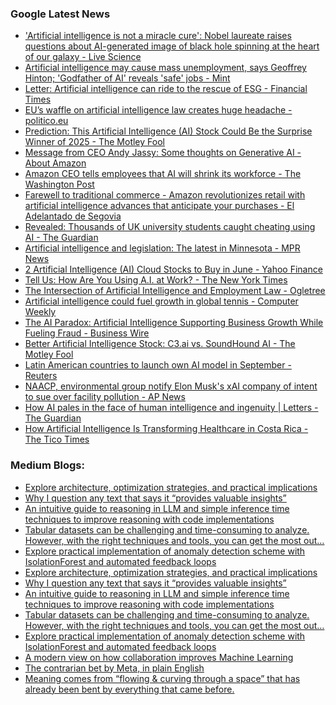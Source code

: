 ### Google Latest News
<!-- GOOGLE-NEWS-CONTENT:START -->

- ['Artificial intelligence is not a miracle cure': Nobel laureate raises questions about AI-generated image of black hole spinning at the heart of our galaxy - Live Science](https://news.google.com/rss/articles/CBMipAJBVV95cUxPYXVrRzFOcWRYOHp0MVV0X1lUNUlfZDBEOUphNnRDeFZKQy1uVkVXMHlCUW0zZnlWZURRQ2cybU5ZcEtnU2wzTXlXcWYtR1RvY0p6RVZXVDFSdzdJdGdueGJ2SVBwSzA0M1l5a1ZVY002N0JiZEZEMGVFWTBDcUpQcXIzSlRvaWVPNUNYYmpHbVp3QzE5a3dLOGttMXREMzZHQ0NfVnptU3Y5bThTVGZaSDJmcXZCak9EZlp1Z2w5dDluZW81SFlTb1RITC1JdUFOWDV2OXJnMVNpUnJMQ0haY3JGVnVESURKdi16Vldwai1RQ0ZtMWpRRm1VQVBWT3oxajVab3VrdXk4c1F1dVJZREpzTi0yYmRlX1B0M2d2bENnVUFP?oc=5)
- [Artificial intelligence may cause mass unemployment, says Geoffrey Hinton; 'Godfather of AI' reveals 'safe' jobs - Mint](https://news.google.com/rss/articles/CBMi7AFBVV95cUxNWnpIcFVYRFktWmphWVl0ZExWd2g4T1JLbHdYRkdXQ1hGWm43T1NLOE9NV0NIWXZfZ1p6YWtMN056XzJrWGJGMEYxdE9YYmwteUxaRGpQNHRfWHpVLWM0WE1WelZMZnNldHg4eVMwNms4by1leElVQkUxRGV1M2ZGT2xFUDRvdDFDUEN0bmdacWFiaFJqMk1OR2JaU3BKN2F2WUhxdUZRamhwX0R5WVUyRllyd19iQnRGSUtDZVlxQm1RS0UxNFNwa3ZnUnNkNHRES0Y4SW1mQ1J6WURQUnVqYlpTS050bmJSaHJvdw?oc=5)
- [Letter: Artificial intelligence can ride to the rescue of ESG - Financial Times](https://news.google.com/rss/articles/CBMicEFVX3lxTFBZeGJjcTJDN2drWUJLM19RdmdsaXZRWDVlZnBuZDZoZUt5c2taOGNCYl9EMmRKUjhTQjVlcUFGUnpLRURlR3ZlcWl6YzU1b0pUbDRXdHcwR0ZlQ2ZNcjlkMUVhZTFPelpiaEs5M0dXVGY?oc=5)
- [EU’s waffle on artificial intelligence law creates huge headache - politico.eu](https://news.google.com/rss/articles/CBMiiAFBVV95cUxOMXl4bmdsM3AtNzBfVk1EMzU1NDBvWFp0a19fUHpiZXN6dTdzSDl3Mzc4VGJzY1J6cWJESkR3OW1FaDJGUk1wSWhONGZyaXBkM2dIdFpBQXAwamxGRG03a21hYUJvenlYNkJ4NEhuaGFpbXBFZ2gxTF9PdkZlTU1LaUZmQTFYS01q?oc=5)
- [Prediction: This Artificial Intelligence (AI) Stock Could Be the Surprise Winner of 2025 - The Motley Fool](https://news.google.com/rss/articles/CBMilAFBVV95cUxNVkJBRmNzcGtmX0hqUmtpNXZkakJ0NnZLbi0zWk0wZ1hFaXJBR2ZzV1hrbU5scnpfS3JsRFg5MVhiRmFZWTlCQXA1RWw5all4eHBqVndLQ2kzSXBRc0dUQzNrdWRRUVFtR2ZVUkZiWERmakVBdDB4QlU5ek8wcHRlZFhjQlFDcGxtSVR2OTBTTnBPNk9u?oc=5)
- [Message from CEO Andy Jassy: Some thoughts on Generative AI - About Amazon](https://news.google.com/rss/articles/CBMijAFBVV95cUxNZnhLczdScEdqZUpwdU1IOVY2NVpNU1pKdHVqbmNrelR6S1hZMEtMQVVQWVBhelFJVGNCT1lBVXBCaE92S1M3amRwYWhLWHZUX3JVR05HMFZ5azhJcENWSnNES0drN1BXLWRXMm9fUW5KYXREQ2h3REhpdFJ5UWlsWGlqakVicE1aX1o5aw?oc=5)
- [Amazon CEO tells employees that AI will shrink its workforce - The Washington Post](https://news.google.com/rss/articles/CBMikgFBVV95cUxQLUkycVY1MVAxa2pyQVZPMVRGMUs2T3VyV2xBV2FvYy1FSm1WRjdlY2w1M08xVG9GNk5TaF9ZTWt2eUFlWGp5ZXN3bUlqTmhvNVVPVElZUS15ZXZDZGxOWS16QWZIbnJRdnZMQ2FnOUF3bV9IangyMEFyQXBWSFFGZ2lOTl9qM1VvY0l2S0dBM29tUQ?oc=5)
- [Farewell to traditional commerce - Amazon revolutionizes retail with artificial intelligence advances that anticipate your purchases - El Adelantado de Segovia](https://news.google.com/rss/articles/CBMiekFVX3lxTE54RUpGLWlkaW5oYzBEX1RrdTBGMUNBLWNNaW5KeS1mVjJ1TUVRNUI5TWphek1lYXFidzZsRWZYNGZxWjdkSG84WUFPbVFPS3pNUWtoMVpjQlRjRXNteGY4NnBSdEtZNDltMFN6Q3haVjZfVWRPaER0VDln?oc=5)
- [Revealed: Thousands of UK university students caught cheating using AI - The Guardian](https://news.google.com/rss/articles/CBMi2AFBVV95cUxQOVpZaFZRUUgyZktaWXlUVTNpNVgyU3V4Wm53cVFlT243cXBaaUtEQThZM0hjc3kzQmJTM0ZsTTZYcU5jcHBQN3hJQmtTbGRTZTdjUGFwdTByZzJhcXQzLUlhQ2J4NW1hRDN3b01hZlNCUXJkbFhwSjBGTUZqdnVaaExuSDFtbDBZLTNwd2owMmROcHlyaW9ndUJyXzY2cVZVMnpZU21EQlY1MmJiQmZsQUo4TGxJanFjOGNuQkxBWDFjWVJzQkVQUS12RHZRS196MFBzZXJXT18?oc=5)
- [Artificial intelligence and legislation: The latest in Minnesota - MPR News](https://news.google.com/rss/articles/CBMiigFBVV95cUxQbVdvSGRCWG1WdXlPZ28tT096a01Ra3VRbjBNUEJJbzJZOTA0Z1A4amdDZE5feGhTQ3lCbWZHUUVONlB5OXkwNkxLRHhwQzljOVpRZGIwUWN0UVNRLVlSYUoyNXlQWTk1UGRLZjRuaWFEeDhLcXpqS1NPT3V4LVhrRGtNZVdzZW14VEE?oc=5)
- [2 Artificial Intelligence (AI) Cloud Stocks to Buy in June - Yahoo Finance](https://news.google.com/rss/articles/CBMihwFBVV95cUxOWTNmcDhJS3N3OUUwLTFoS0ZBWmdUUHpoRFBIRXFRdTMyRGFtQnFNZkRjdnRua3Y0R3JhN0hIb2JnNUFJNUNfZmo0a19ORlJTcHBVQk0tajRRajFJRlVidjN5TzZpakZTRW00YUtBbmF4Y3hMU0RFWkhCV2w4OXRQTWpBWlYybGs?oc=5)
- [Tell Us: How Are You Using A.I. at Work? - The New York Times](https://news.google.com/rss/articles/CBMiiwFBVV95cUxPd2hGTEtMTW5GR0d1bzJDV3RvTks3MUlnYnEyeDJhQ2xzbkQ2SVZIczl1by02VjZwTFJBOTk4RG1fWG44YjNaQnpMOU9vTWg1V19jcWYxZV85WHpCeTVHTjQ4ZGN0bzI2SGJWZE53bWpLdm0wSDlpVklKdnZTZ1BTZXd5VlM0dV94OWxv?oc=5)
- [The Intersection of Artificial Intelligence and Employment Law - Ogletree](https://news.google.com/rss/articles/CBMitAFBVV95cUxQaEVNZDBNZnM4UzVhRU5LeTRvMFdBZ2hlM3NzcnB1VWZqR0ZlUW5CNjZpQUl4MlhSdW5kbUc3am4wTWZIOXh1S1h1NERIM2czQ01zaTFkS1ljUEJJQUYyelZiN3lVNTRUWi1WSTk0dTJ2LTFRUXJqdGxwSndDVlB1V25Fa2dialdwWG9qV0NheGtJNWRzQWZ6aWZRYTlVM3ZvOVpOcmJpZm9Ja1cxLV9NZjljc1Y?oc=5)
- [Artificial intelligence could fuel growth in global tennis - Computer Weekly](https://news.google.com/rss/articles/CBMipwFBVV95cUxQVUQwcW9wU2ZVN2JZZUNuZGJMY1Q2dWttRXN1NkpwTElWSjF0MUV6cjNXRzdPMmVPMEMtVU8wOVBZeUZ3MHg0eDVJQUhGajgxdjdDanVteUVua1Z1aWVrdjlrNGFEeGxkR0tOUUc1NjRrWk42UXpEbFVTTWI5NXlvcTh6el9UOS1CRmhIMnVqcGpLRDktZzJjYUo0Q2ZNWDZqN2NKZ25CWQ?oc=5)
- [The AI Paradox: Artificial Intelligence Supporting Business Growth While Fueling Fraud - Business Wire](https://news.google.com/rss/articles/CBMi2gFBVV95cUxNTVlGa1d2SVdHb3RBMW9CVXZhWUNVeFBPSUZ6RzhKVDBBbWUwMmZZUzlwLXczcU1tTU1Tb1VqV3NmcjNwT0JOYkwxai1vSjR1ZHRxdTA1LVZUS1YydGhPdGJlQmpScHhuNXgxME1OTXN6bURMUnlONU9FNTZYT3d3Q3Zmd0ZuUGw5ekxtRm5QbkZhY1JQZWJTek5MbVh2RTRLUXoycWcwNkZpclVoNnA4OHZ5MG16UkJ3bVlvckZIMy1NNmhwSGR1QWJpYXg5M042d3k4Mlg5NnlTQQ?oc=5)
- [Better Artificial Intelligence Stock: C3.ai vs. SoundHound AI - The Motley Fool](https://news.google.com/rss/articles/CBMimAFBVV95cUxQUUtWZmwwYThCTXdpN2dGOEpWWjJUbndVdDRuaUF2V2tVNTdXa1NtMmk5dlJuZlpzVW1IZHlfUGVtWk4xTlRKQmVlT0FKSGlTU1BzNjRRUVIyT2Z1WmxzZDVCcWpNbUo2czI4Tm1jeDdsVm9ZZEMwYUtkNGszZnRnTVRBODc0bWVURV9VSG5fTEFyd0k0WVVoNQ?oc=5)
- [Latin American countries to launch own AI model in September - Reuters](https://news.google.com/rss/articles/CBMiqAFBVV95cUxPZmR1ODNuZGVJZ3lZSU1ING9SakZFeTlWRjhwbXlIYWRuSGVFN0pjaGh3czJLZUM5ZE1WSjVQWmpVS2lwM1U2bEhIVHF1bU1yNG1HZ1BJNnk2YXJuYnBtWC02RzE2dTVTXzA4b004LVE3SGw1YWdaYXN6R1lKTm1aQWJYRnVLUXRfNzZMM0RLRmR5WVpmTEJtLVAzWmtNUDlUVld4aFVHRUQ?oc=5)
- [NAACP, environmental group notify Elon Musk's xAI company of intent to sue over facility pollution - AP News](https://news.google.com/rss/articles/CBMingFBVV95cUxNMmNnYXpNcEFtS28ybkdOYkRuV1dFdVF0ZGI4NHJBaXlyT2VYTjlpNk5pS28wdy02YjhKeEhETUJNTVpnT3JCdDJtZDlpb0psWmVTTm9uMk9FQk5JTFdoTTh1dUxIbmQ1ZkNuRzY5M1FHWDBvWW1BeDFLclhhTC03XzZXLXp1ZTFqYTRoOXpZOVRHZndfT3FEbHJiaC0xUQ?oc=5)
- [How AI pales in the face of human intelligence and ingenuity | Letters - The Guardian](https://news.google.com/rss/articles/CBMisAFBVV95cUxQYTR5R3BKRk56MUUxS0NfQmdUVXlqV1o2R2JUelAzSUxlRGJVdlF2a2V1aURfUGJXel9MYS1UWUUxXzQwY1FOb0F3MjVTOXZNQUpsazl4WVY5cW9SVW5MU3MxbXBjZTRDeUF0cUZJS0tFMjdtWkV3MWFxeGh4MWwxT29RRkJheXFWUTlReF9qYmxOa0pzT28wY2ZLRzVoN0UwUjNjR0tvSGFjX3lLdC1SVw?oc=5)
- [How Artificial Intelligence Is Transforming Healthcare in Costa Rica - The Tico Times](https://news.google.com/rss/articles/CBMiowFBVV95cUxQSDlPd0pUbWlGYWp5bkNGc19TRjBhUUVYRUg2TkxxdDhvTkdvTGxMWmhvbFhTemxucWxyeUh2Ul9qT0RmYVpJX0dzLWxyOWJNWUsyX2xzOVVZeU4wUmZhaFFVMTdWTFlCVWQ4TDZYWTNSNUZDN1NrbW9TeTlmYy12OVlScnJWMGl6QUd4QWN6QjF6WG5Wa0VieUNQc0Qxc2RvUkQ4?oc=5)<!-- GOOGLE-NEWS-CONTENT:END -->

### Medium Blogs:
<!-- MEDIUM-CONTENT:START -->

- [Explore architecture, optimization strategies, and practical implications](https://medium.com/towards-artificial-intelligence/mastering-random-forest-a-deep-dive-with-gradient-boosting-comparison-2fc50427b508?source=topic_portal---recommended_stories---machine_learning---0-107--------------------9c68d49b_85a4_4ec8_8000_888c8ede5799--------------)
- [Why I question any text that says it “provides valuable insights”](https://medium.com/generative-ai/spot-ai-text-provide-valuable-insights-270a25ab97e2?source=topic_portal---recommended_stories---machine_learning---1-107--------------------9c68d49b_85a4_4ec8_8000_888c8ede5799--------------)
- [An intuitive guide to reasoning in LLM and simple inference time techniques to improve reasoning with code implementations](https://medium.com/gitconnected/understanding-how-llm-learns-to-reason-and-how-to-improve-reasoning-e0f462319f7e?source=topic_portal---recommended_stories---machine_learning---2-107--------------------9c68d49b_85a4_4ec8_8000_888c8ede5799--------------)
- [Tabular datasets can be challenging and time-consuming to analyze. However, with the right techniques and tools, you can get the most out…](https://medium.com/data-science-collective/uncover-hidden-patterns-in-your-tabular-datasets-all-you-need-is-the-right-statistics-6de38f6a8aa7?source=topic_portal---recommended_stories---machine_learning---3-107--------------------9c68d49b_85a4_4ec8_8000_888c8ede5799--------------)
- [Explore practical implementation of anomaly detection scheme with IsolationForest and automated feedback loops](https://medium.com/ai-advances/unsupervised-anomaly-detection-with-isolationforest-3b137fac57a6?source=topic_portal---recommended_stories---machine_learning---4-107--------------------9c68d49b_85a4_4ec8_8000_888c8ede5799--------------)
- [Explore architecture, optimization strategies, and practical implications](https://medium.com/towards-artificial-intelligence/mastering-random-forest-a-deep-dive-with-gradient-boosting-comparison-2fc50427b508?source=topic_portal---recommended_stories---machine_learning---0-107--------------------9c68d49b_85a4_4ec8_8000_888c8ede5799--------------)
- [Why I question any text that says it “provides valuable insights”](https://medium.com/generative-ai/spot-ai-text-provide-valuable-insights-270a25ab97e2?source=topic_portal---recommended_stories---machine_learning---1-107--------------------9c68d49b_85a4_4ec8_8000_888c8ede5799--------------)
- [An intuitive guide to reasoning in LLM and simple inference time techniques to improve reasoning with code implementations](https://medium.com/gitconnected/understanding-how-llm-learns-to-reason-and-how-to-improve-reasoning-e0f462319f7e?source=topic_portal---recommended_stories---machine_learning---2-107--------------------9c68d49b_85a4_4ec8_8000_888c8ede5799--------------)
- [Tabular datasets can be challenging and time-consuming to analyze. However, with the right techniques and tools, you can get the most out…](https://medium.com/data-science-collective/uncover-hidden-patterns-in-your-tabular-datasets-all-you-need-is-the-right-statistics-6de38f6a8aa7?source=topic_portal---recommended_stories---machine_learning---3-107--------------------9c68d49b_85a4_4ec8_8000_888c8ede5799--------------)
- [Explore practical implementation of anomaly detection scheme with IsolationForest and automated feedback loops](https://medium.com/ai-advances/unsupervised-anomaly-detection-with-isolationforest-3b137fac57a6?source=topic_portal---recommended_stories---machine_learning---4-107--------------------9c68d49b_85a4_4ec8_8000_888c8ede5799--------------)
- [A modern view on how collaboration improves Machine Learning](https://medium.com/data-science-collective/what-are-ensemble-methods-110e2d5a077e?source=topic_portal---recommended_stories---machine_learning---5-107--------------------9c68d49b_85a4_4ec8_8000_888c8ede5799--------------)
- [The contrarian bet by Meta, in plain English](https://medium.com/@ignacio.de.gregorio.noblejas/what-if-we-are-all-wrong-about-ai-f33a3c64055c?source=topic_portal---recommended_stories---machine_learning---6-107--------------------9c68d49b_85a4_4ec8_8000_888c8ede5799--------------)
- [Meaning comes from “flowing & curving through a space” that has already been bent by everything that came before.](https://medium.com/the-quantastic-journal/recurrence-without-memory-the-hidden-loop-inside-transformer-inference-db4bb7942f41?source=topic_portal---recommended_stories---machine_learning---7-107--------------------9c68d49b_85a4_4ec8_8000_888c8ede5799--------------)<!-- MEDIUM-CONTENT:END -->
